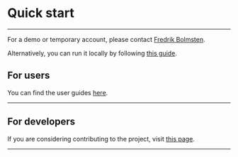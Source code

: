 # Quick start

________________________________________________________________________________________________________

For a demo or temporary account, please contact [Fredrik Bolmsten](mailto:fredrik.bolmsten@ess.eu).

Alternatively, you can run it locally by following [this guide](developer-guide/running_locally.md).

## For users

You can find the user guides [here](user-guide/overview.md).

_________________________________________________________________________________________________________

## For developers

If you are considering contributing to the project, visit [this page](developer-guide/CONTRIBUTING.md).

_________________________________________________________________________________________________________
